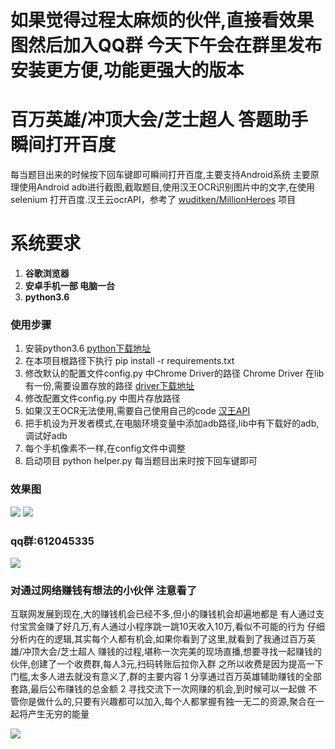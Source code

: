 # 如果觉得过程太麻烦的伙伴,直接看效果图然后加入QQ群 今天下午会在群里发布安装更方便,功能更强大的版本

# 百万英雄/冲顶大会/芝士超人 答题助手 瞬间打开百度
 每当题目出来的时候按下回车键即可瞬间打开百度,主要支持Android系统
 主要原理使用Android adb进行截图,截取题目,使用汉王OCR识别图片中的文字,在使用selenium
 打开百度.汉王云ocrAPI，参考了 [wuditken/MillionHeroes](https://github.com/wuditken/MillionHeroes) 项目

# 系统要求
1. **谷歌浏览器**
2. **安卓手机一部 电脑一台**
3. **python3.6**

### 使用步骤
1. 安装python3.6 [python下载地址](https://www.python.org/downloads/)
2. 在本项目根路径下执行 pip install -r requirements.txt
3. 修改默认的配置文件config.py 中Chrome Driver的路径
 Chrome Driver 在lib有一份,需要设置存放的路径 [driver下载地址](https://sites.google.com/a/chromium.org/chromedriver/downloads)
4. 修改配置文件config.py 中图片存放路径
5. 如果汉王OCR无法使用,需要自己使用自己的code [汉王API](https://market.aliyun.com/products/57124001/cmapi011523.html?spm=5176.730005.0.0.B1mZNd#sku=yuncode552300000)
6. 把手机设为开发者模式,在电脑环境变量中添加adb路径,lib中有下载好的adb,调试好adb
7. 每个手机像素不一样,在config文件中调整
8. 启动项目 python helper.py 每当题目出来时按下回车键即可   


### 效果图
![](https://github.com/idealspark/ZhiShiWenDa-Helper/blob/master/image/xiaoguo1.png)
![](https://github.com/idealspark/ZhiShiWenDa-Helper/blob/master/image/xiaoguo2.png)

### qq群:612045335
![](https://github.com/idealspark/ZhiShiWenDa-Helper/blob/master/image/qun.png)


### 对通过网络赚钱有想法的小伙伴 注意看了
互联网发展到现在,大的赚钱机会已经不多,但小的赚钱机会却遍地都是
有人通过支付宝赏金赚了好几万,有人通过小程序跳一跳10天收入10万,看似不可能的行为
仔细分析内在的逻辑,其实每个人都有机会,如果你看到了这里,就看到了我通过百万英雄/冲顶大会/芝士超人
赚钱的过程,堪称一次完美的现场直播,想要寻找一起赚钱的伙伴,创建了一个收费群,每人3元,扫码转账后拉你入群
之所以收费是因为提高一下门槛,太多人进去就没有意义了,群的主要内容
1 分享通过百万英雄辅助赚钱的全部套路,最后公布赚钱的总金额
2 寻找交流下一次网赚的机会,到时候可以一起做
不管你是做什么的,只要有兴趣都可以加入,每个人都掌握有独一无二的资源,聚合在一起将产生无穷的能量

![](https://github.com/idealspark/ZhiShiWenDa-Helper/blob/master/image/weixin.png)
